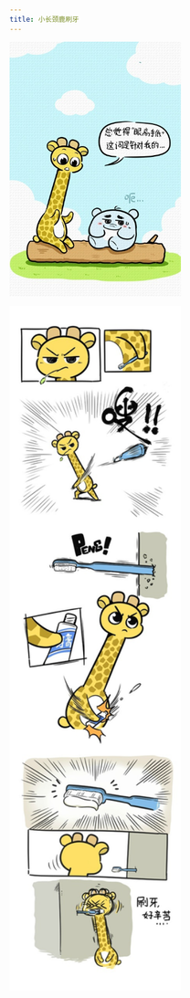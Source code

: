 ```yaml
---
title: 小长颈鹿刷牙
---
```


<p class="text-center">
    <img src="/images/dada/2014/changjilu_chengyu.jpg" width="300px"/>
</p>
<p class="text-center">
    <img src="/images/dada/2014/changjinglu_shuaya.jpg" width="300px"/>
</p>
    
